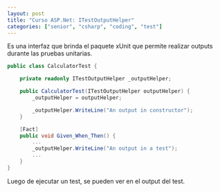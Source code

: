 ```yaml
---
layout: post
title: "Curso ASP.Net: ITestOutputHelper"
categories: ["senior", "csharp", "coding", "test"]
---
```


Es una interfaz que brinda el paquete<!--more--> xUnit que permite realizar outputs durante las pruebas unitarias.

```csharp
public class CalculatorTest {

    private readonly ITestOutputHelper _outputHelper;

    public CalculatorTest(ITestOutputHelper outputHelper) {
        _outputHelper = outputHelper;

        _outputHelper.WriteLine("An output in constructor");
    }

    [Fact]
    public void Given_When_Then() {
        ...
        _outputHelper.WriteLine("An output in a test");
        ...
    }
}
```

Luego de ejecutar un test, se pueden ver en el output del test.
